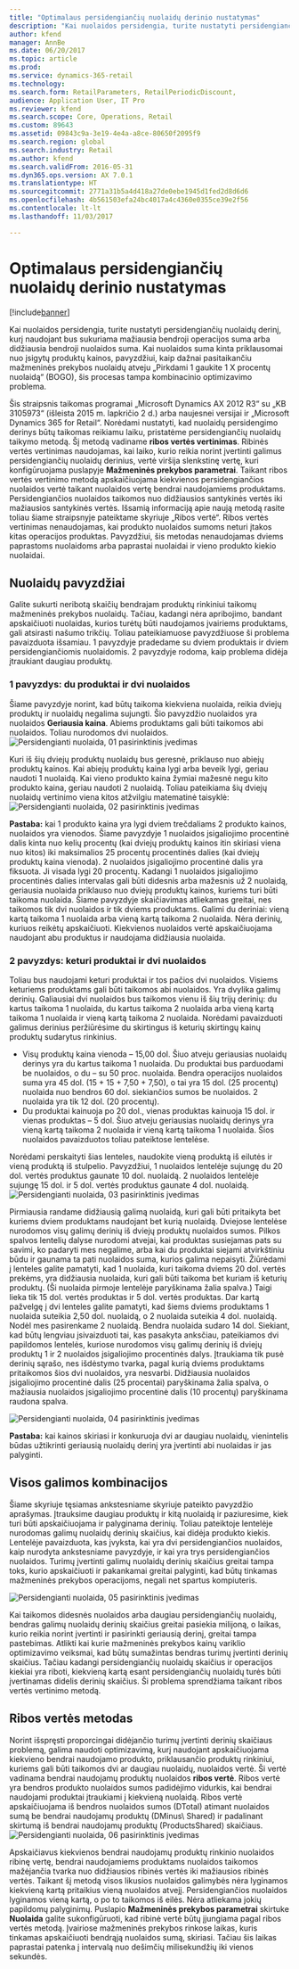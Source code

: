 ```yaml
---
title: "Optimalaus persidengiančių nuolaidų derinio nustatymas"
description: "Kai nuolaidos persidengia, turite nustatyti persidengiančių nuolaidų derinį, kurį naudojant bus sukuriama mažiausia bendroji operacijos suma arba didžiausia bendroji nuolaidos suma. Kai nuolaidos suma kinta priklausomai nuo įsigytų produktų kainos, pavyzdžiui, kaip dažnai pasitaikančiu mažmeninės prekybos nuolaidų atveju „Pirkdami 1 gaukite 1 X procentų nuolaidą“ (BOGO), šis procesas tampa kombinacinio optimizavimo problema."
author: kfend
manager: AnnBe
ms.date: 06/20/2017
ms.topic: article
ms.prod: 
ms.service: dynamics-365-retail
ms.technology: 
ms.search.form: RetailParameters, RetailPeriodicDiscount,
audience: Application User, IT Pro
ms.reviewer: kfend
ms.search.scope: Core, Operations, Retail
ms.custom: 89643
ms.assetid: 09843c9a-3e19-4e4a-a8ce-80650f2095f9
ms.search.region: global
ms.search.industry: Retail
ms.author: kfend
ms.search.validFrom: 2016-05-31
ms.dyn365.ops.version: AX 7.0.1
ms.translationtype: HT
ms.sourcegitcommit: 2771a31b5a4d418a27de0ebe1945d1fed2d8d6d6
ms.openlocfilehash: 4b561503efa24bc4017a4c4360e0355ce39e2f56
ms.contentlocale: lt-lt
ms.lasthandoff: 11/03/2017

---
```


# <a name="determine-the-optimal-combination-of-overlapping-discounts"></a>Optimalaus persidengiančių nuolaidų derinio nustatymas

[!include[banner](includes/banner.md)]


Kai nuolaidos persidengia, turite nustatyti persidengiančių nuolaidų derinį, kurį naudojant bus sukuriama mažiausia bendroji operacijos suma arba didžiausia bendroji nuolaidos suma. Kai nuolaidos suma kinta priklausomai nuo įsigytų produktų kainos, pavyzdžiui, kaip dažnai pasitaikančiu mažmeninės prekybos nuolaidų atveju „Pirkdami 1 gaukite 1 X procentų nuolaidą“ (BOGO), šis procesas tampa kombinacinio optimizavimo problema.

Šis straipsnis taikomas programai „Microsoft Dynamics AX 2012 R3“ su „KB 3105973“ (išleista 2015 m. lapkričio 2 d.) arba naujesnei versijai ir „Microsoft Dynamics 365 for Retail“. Norėdami nustatyti, kad nuolaidų persidengimo derinys būtų taikomas reikiamu laiku, pristatėme persidengiančių nuolaidų taikymo metodą. Šį metodą vadiname **ribos vertės vertinimas**. Ribinės vertės vertinimas naudojamas, kai laiko, kurio reikia norint įvertinti galimus persidengiančių nuolaidų derinius, vertė viršija slenkstinę vertę, kuri konfigūruojama puslapyje **Mažmeninės prekybos parametrai**. Taikant ribos vertės vertinimo metodą apskaičiuojama kiekvienos persidengiančios nuolaidos vertė taikant nuolaidos vertę bendrai naudojamiems produktams. Persidengiančios nuolaidos taikomos nuo didžiausios santykinės vertės iki mažiausios santykinės vertės. Išsamią informaciją apie naują metodą rasite toliau šiame straipsnyje pateiktame skyriuje „Ribos vertė“. Ribos vertės vertinimas nenaudojamas, kai produkto nuolaidos sumoms neturi įtakos kitas operacijos produktas. Pavyzdžiui, šis metodas nenaudojamas dviems paprastoms nuolaidoms arba paprastai nuolaidai ir vieno produkto kiekio nuolaidai.

## <a name="discount-examples"></a>Nuolaidų pavyzdžiai
Galite sukurti neribotą skaičių bendrajam produktų rinkiniui taikomų mažmeninės prekybos nuolaidų. Tačiau, kadangi nėra apribojimo, bandant apskaičiuoti nuolaidas, kurios turėtų būti naudojamos įvairiems produktams, gali atsirasti našumo trikčių. Toliau pateikiamuose pavyzdžiuose ši problema pavaizduota išsamiau. 1 pavyzdyje pradedame su dviem produktais ir dviem persidengiančiomis nuolaidomis. 2 pavyzdyje rodoma, kaip problema didėja įtraukiant daugiau produktų.

### <a name="example-1-two-products-and-two-discounts"></a>1 pavyzdys: du produktai ir dvi nuolaidos

Šiame pavyzdyje norint, kad būtų taikoma kiekviena nuolaida, reikia dviejų produktų ir nuolaidų negalima sujungti. Šio pavyzdžio nuolaidos yra nuolaidos **Geriausia kaina**. Abiems produktams gali būti taikomos abi nuolaidos. Toliau nurodomos dvi nuolaidos.
![Persidengianti nuolaida, 01 pasirinktinis įvedimas](./media/overlapping-discount-combo-01.jpg)

Kuri iš šių dviejų produktų nuolaidų bus geresnė, priklauso nuo abiejų produktų kainos. Kai abiejų produktų kaina lygi arba beveik lygi, geriau naudoti 1 nuolaidą. Kai vieno produkto kaina žymiai mažesnė negu kito produkto kaina, geriau naudoti 2 nuolaidą. Toliau pateikiama šių dviejų nuolaidų vertinimo viena kitos atžvilgiu matematinė taisyklė: ![Persidengianti nuolaida, 02 pasirinktinis įvedimas](./media/overlapping-discount-combo-02.jpg)

**Pastaba:** kai 1 produkto kaina yra lygi dviem trečdaliams 2 produkto kainos, nuolaidos yra vienodos. Šiame pavyzdyje 1 nuolaidos įsigaliojimo procentinė dalis kinta nuo kelių procentų (kai dviejų produktų kainos itin skiriasi viena nuo kitos) iki maksimalios 25 procentų procentinės dalies (kai dviejų produktų kaina vienoda). 2 nuolaidos įsigaliojimo procentinė dalis yra fiksuota. Ji visada lygi 20 procentų. Kadangi 1 nuolaidos įsigaliojimo procentinės dalies intervalas gali būti didesnis arba mažesnis už 2 nuolaidą, geriausia nuolaida priklauso nuo dviejų produktų kainos, kuriems turi būti taikoma nuolaida. Šiame pavyzdyje skaičiavimas atliekamas greitai, nes taikomos tik dvi nuolaidos ir tik dviems produktams. Galimi du deriniai: vieną kartą taikoma 1 nuolaida arba vieną kartą taikoma 2 nuolaida. Nėra derinių, kuriuos reikėtų apskaičiuoti. Kiekvienos nuolaidos vertė apskaičiuojama naudojant abu produktus ir naudojama didžiausia nuolaida.

### <a name="example-2-four-products-and-two-discounts"></a>2 pavyzdys: keturi produktai ir dvi nuolaidos

Toliau bus naudojami keturi produktai ir tos pačios dvi nuolaidos. Visiems keturiems produktams gali būti taikomos abi nuolaidos. Yra dvylika galimų derinių. Galiausiai dvi nuolaidos bus taikomos vienu iš šių trijų derinių: du kartus taikoma 1 nuolaida, du kartus taikoma 2 nuolaida arba vieną kartą taikoma 1 nuolaida ir vieną kartą taikoma 2 nuolaida. Norėdami pavaizduoti galimus derinius peržiūrėsime du skirtingus iš keturių skirtingų kainų produktų sudarytus rinkinius.

-   Visų produktų kaina vienoda – 15,00 dol. Šiuo atveju geriausias nuolaidų derinys yra du kartus taikoma 1 nuolaida. Du produktai bus parduodami be nuolaidos, o du – su 50 proc. nuolaida. Bendra operacijos nuolaidos suma yra 45 dol. (15 + 15 + 7,50 + 7,50), o tai yra 15 dol. (25 procentų) nuolaida nuo bendros 60 dol. siekiančios sumos be nuolaidos. 2 nuolaida yra tik 12 dol. (20 procentų).
-   Du produktai kainuoja po 20 dol., vienas produktas kainuoja 15 dol. ir vienas produktas – 5 dol. Šiuo atveju geriausias nuolaidų derinys yra vieną kartą taikoma 2 nuolaida ir vieną kartą taikoma 1 nuolaida. Šios nuolaidos pavaizduotos toliau pateiktose lentelėse.

Norėdami perskaityti šias lenteles, naudokite vieną produktą iš eilutės ir vieną produktą iš stulpelio. Pavyzdžiui, 1 nuolaidos lentelėje sujungę du 20 dol. vertės produktus gaunate 10 dol. nuolaidą. 2 nuolaidos lentelėje sujungę 15 dol. ir 5 dol. vertės produktus gaunate 4 dol. nuolaidą.
![Persidengianti nuolaida, 03 pasirinktinis įvedimas](./media/overlapping-discount-combo-03.jpg)

Pirmiausia randame didžiausią galimą nuolaidą, kuri gali būti pritaikyta bet kuriems dviem produktams naudojant bet kurią nuolaidą. Dviejose lentelėse nurodomos visų galimų derinių iš dviejų produktų nuolaidos sumos. Pilkos spalvos lentelių dalyse nurodomi atvejai, kai produktas susiejamas pats su savimi, ko padaryti mes negalime, arba kai du produktai siejami atvirkštiniu būdu ir gaunama ta pati nuolaidos suma, kurios galima nepaisyti. Žiūrėdami į lenteles galite pamatyti, kad 1 nuolaida, kuri taikoma dviems 20 dol. vertės prekėms, yra didžiausia nuolaida, kuri gali būti taikoma bet kuriam iš keturių produktų. (Ši nuolaida pirmoje lentelėje paryškinama žalia spalva.) Taigi lieka tik 15 dol. vertės produktas ir 5 dol. vertės produktas. Dar kartą pažvelgę į dvi lenteles galite pamatyti, kad šiems dviems produktams 1 nuolaida suteikia 2,50 dol. nuolaidą, o 2 nuolaida suteikia 4 dol. nuolaidą. Nodėl mes pasirenkame 2 nuolaidą. Bendra nuolaida sudaro 14 dol. Siekiant, kad būtų lengviau įsivaizduoti tai, kas pasakyta anksčiau, pateikiamos dvi papildomos lentelės, kuriose nurodomos visų galimų derinių iš dviejų produktų 1 ir 2 nuolaidos įsigaliojimo procentinės dalys. Įtraukiama tik pusė derinių sąrašo, nes išdėstymo tvarka, pagal kurią dviems produktams pritaikomos šios dvi nuolaidos, yra nesvarbi. Didžiausia nuolaidos įsigaliojimo procentinė dalis (25 procentai) paryškinama žalia spalva, o mažiausia nuolaidos įsigaliojimo procentinė dalis (10 procentų) paryškinama raudona spalva. 

![Persidengianti nuolaida, 04 pasirinktinis įvedimas](./media/overlapping-discount-combo-04.jpg)

**Pastaba:** kai kainos skiriasi ir konkuruoja dvi ar daugiau nuolaidų, vienintelis būdas užtikrinti geriausią nuolaidų derinį yra įvertinti abi nuolaidas ir jas palyginti.

## <a name="total-possible-combinations"></a>Visos galimos kombinacijos
Šiame skyriuje tęsiamas ankstesniame skyriuje pateikto pavyzdžio aprašymas. Įtrauksime daugiau produktų ir kitą nuolaidą ir paziuresime, kiek turi būti apskaičiuojama ir palyginama derinių. Toliau pateiktoje lentelėje nurodomas galimų nuolaidų derinių skaičius, kai didėja produkto kiekis. Lentelėje pavaizduota, kas įvyksta, kai yra dvi persidengiančios nuolaidos, kaip nurodyta ankstesniame pavyzdyje, ir kai yra trys persidengiančios nuolaidos. Turimų įvertinti galimų nuolaidų derinių skaičius greitai tampa toks, kurio apskaičiuoti ir pakankamai greitai palyginti, kad būtų tinkamas mažmeninės prekybos operacijoms, negali net spartus kompiuteris.

![Persidengianti nuolaida, 05 pasirinktinis įvedimas](./media/overlapping-discount-combo-05.jpg)

Kai taikomos didesnės nuolaidos arba daugiau persidengiančių nuolaidų, bendras galimų nuolaidų derinių skaičius greitai pasiekia milijoną, o laikas, kurio reikia norint įvertinti ir pasirinkti geriausią derinį, greitai tampa pastebimas. Atlikti kai kurie mažmeninės prekybos kainų variklio optimizavimo veiksmai, kad būtų sumažintas bendras turimų įvertinti derinių skaičius. Tačiau kadangi persidengiančių nuolaidų skaičius ir operacijos kiekiai yra riboti, kiekvieną kartą esant persidengiančių nuolaidų turės būti įvertinamas didelis derinių skaičius. Ši problema sprendžiama taikant ribos vertės vertinimo metodą.

## <a name="marginal-value-method"></a>Ribos vertės metodas
Norint išspręsti proporcingai didėjančio turimų įvertinti derinių skaičiaus problemą, galima naudoti optimizavimą, kurį naudojant apskaičiuojama kiekvieno bendrai naudojamo produkto, priklausančio produktų rinkiniui, kuriems gali būti taikomos dvi ar daugiau nuolaidų, nuolaidos vertė. Ši vertė vadinama bendrai naudojamų produktų nuolaidos **ribos vertė**. Ribos vertė yra bendros produkto nuolaidos sumos padidėjimo vidurkis, kai bendrai naudojami produktai įtraukiami į kiekvieną nuolaidą. Ribos vertė apskaičiuojama iš bendros nuolaidos sumos (DTotal) atimant nuolaidos sumą be bendrai naudojamų produktų (DMinus\\ Shared) ir padalinant skirtumą iš bendrai naudojamų produktų (ProductsShared) skaičiaus. 
![Persidengianti nuolaida, 06 pasirinktinis įvedimas](./media/overlapping-discount-combo-06.jpg)

Apskaičiavus kiekvienos bendrai naudojamų produktų rinkinio nuolaidos ribinę vertę, bendrai naudojamiems produktams nuolaidos taikomos mažėjančia tvarka nuo didžiausios ribinės vertės iki mažiausios ribinės vertės. Taikant šį metodą visos likusios nuolaidos galimybės nėra lyginamos kiekvieną kartą pritaikius vieną nuolaidos atvejį. Persidengiančios nuolaidos lyginamos vieną kartą, o po to taikomos iš eilės. Nėra atliekama jokių papildomų palyginimų. Puslapio **Mažmeninės prekybos parametrai** skirtuke **Nuolaida** galite sukonfigūruoti, kad ribinė vertė būtų įjungiama pagal ribos vertės metodą. Įvairiose mažmeninės prekybos rinkose laikas, kuris tinkamas apskaičiuoti bendrąją nuolaidos sumą, skiriasi. Tačiau šis laikas paprastai patenka į intervalą nuo dešimčių milisekundžių iki vienos sekundės.




